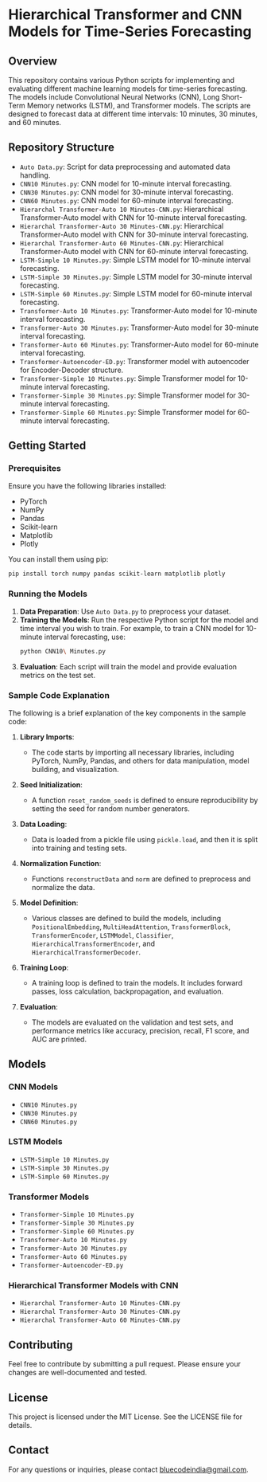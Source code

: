 # Hierarchical Transformer and CNN Models for Time-Series Forecasting

## Overview
This repository contains various Python scripts for implementing and evaluating different machine learning models for time-series forecasting. The models include Convolutional Neural Networks (CNN), Long Short-Term Memory networks (LSTM), and Transformer models. The scripts are designed to forecast data at different time intervals: 10 minutes, 30 minutes, and 60 minutes.

## Repository Structure
- `Auto Data.py`: Script for data preprocessing and automated data handling.
- `CNN10 Minutes.py`: CNN model for 10-minute interval forecasting.
- `CNN30 Minutes.py`: CNN model for 30-minute interval forecasting.
- `CNN60 Minutes.py`: CNN model for 60-minute interval forecasting.
- `Hierarchal Transformer-Auto 10 Minutes-CNN.py`: Hierarchical Transformer-Auto model with CNN for 10-minute interval forecasting.
- `Hierarchal Transformer-Auto 30 Minutes-CNN.py`: Hierarchical Transformer-Auto model with CNN for 30-minute interval forecasting.
- `Hierarchal Transformer-Auto 60 Minutes-CNN.py`: Hierarchical Transformer-Auto model with CNN for 60-minute interval forecasting.
- `LSTM-Simple 10 Minutes.py`: Simple LSTM model for 10-minute interval forecasting.
- `LSTM-Simple 30 Minutes.py`: Simple LSTM model for 30-minute interval forecasting.
- `LSTM-Simple 60 Minutes.py`: Simple LSTM model for 60-minute interval forecasting.
- `Transformer-Auto 10 Minutes.py`: Transformer-Auto model for 10-minute interval forecasting.
- `Transformer-Auto 30 Minutes.py`: Transformer-Auto model for 30-minute interval forecasting.
- `Transformer-Auto 60 Minutes.py`: Transformer-Auto model for 60-minute interval forecasting.
- `Transformer-Autoencoder-ED.py`: Transformer model with autoencoder for Encoder-Decoder structure.
- `Transformer-Simple 10 Minutes.py`: Simple Transformer model for 10-minute interval forecasting.
- `Transformer-Simple 30 Minutes.py`: Simple Transformer model for 30-minute interval forecasting.
- `Transformer-Simple 60 Minutes.py`: Simple Transformer model for 60-minute interval forecasting.

## Getting Started

### Prerequisites
Ensure you have the following libraries installed:
- PyTorch
- NumPy
- Pandas
- Scikit-learn
- Matplotlib
- Plotly

You can install them using pip:
```bash
pip install torch numpy pandas scikit-learn matplotlib plotly
```

### Running the Models
1. **Data Preparation**: Use `Auto Data.py` to preprocess your dataset.
2. **Training the Models**: Run the respective Python script for the model and time interval you wish to train. For example, to train a CNN model for 10-minute interval forecasting, use:
    ```bash
    python CNN10\ Minutes.py
    ```
3. **Evaluation**: Each script will train the model and provide evaluation metrics on the test set.

### Sample Code Explanation

The following is a brief explanation of the key components in the sample code:

1. **Library Imports**:
    - The code starts by importing all necessary libraries, including PyTorch, NumPy, Pandas, and others for data manipulation, model building, and visualization.

2. **Seed Initialization**:
    - A function `reset_random_seeds` is defined to ensure reproducibility by setting the seed for random number generators.

3. **Data Loading**:
    - Data is loaded from a pickle file using `pickle.load`, and then it is split into training and testing sets.

4. **Normalization Function**:
    - Functions `reconstructData` and `norm` are defined to preprocess and normalize the data.

5. **Model Definition**:
    - Various classes are defined to build the models, including `PositionalEmbedding`, `MultiHeadAttention`, `TransformerBlock`, `TransformerEncoder`, `LSTMModel`, `Classifier`, `HierarchicalTransformerEncoder`, and `HierarchicalTransformerDecoder`.

6. **Training Loop**:
    - A training loop is defined to train the models. It includes forward passes, loss calculation, backpropagation, and evaluation.

7. **Evaluation**:
    - The models are evaluated on the validation and test sets, and performance metrics like accuracy, precision, recall, F1 score, and AUC are printed.

## Models

### CNN Models
- `CNN10 Minutes.py`
- `CNN30 Minutes.py`
- `CNN60 Minutes.py`

### LSTM Models
- `LSTM-Simple 10 Minutes.py`
- `LSTM-Simple 30 Minutes.py`
- `LSTM-Simple 60 Minutes.py`

### Transformer Models
- `Transformer-Simple 10 Minutes.py`
- `Transformer-Simple 30 Minutes.py`
- `Transformer-Simple 60 Minutes.py`
- `Transformer-Auto 10 Minutes.py`
- `Transformer-Auto 30 Minutes.py`
- `Transformer-Auto 60 Minutes.py`
- `Transformer-Autoencoder-ED.py`

### Hierarchical Transformer Models with CNN
- `Hierarchal Transformer-Auto 10 Minutes-CNN.py`
- `Hierarchal Transformer-Auto 30 Minutes-CNN.py`
- `Hierarchal Transformer-Auto 60 Minutes-CNN.py`

## Contributing
Feel free to contribute by submitting a pull request. Please ensure your changes are well-documented and tested.

## License
This project is licensed under the MIT License. See the LICENSE file for details.

## Contact
For any questions or inquiries, please contact bluecodeindia@gmail.com.
